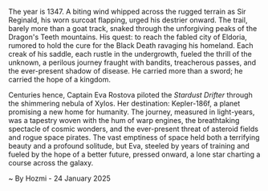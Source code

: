 
The year is 1347.  A biting wind whipped across the rugged terrain as Sir Reginald, his worn surcoat flapping, urged his destrier onward.  The trail, barely more than a goat track, snaked through the unforgiving peaks of the Dragon's Teeth mountains. His quest: to reach the fabled city of Eldoria, rumored to hold the cure for the Black Death ravaging his homeland. Each creak of his saddle, each rustle in the undergrowth, fueled the thrill of the unknown, a perilous journey fraught with bandits, treacherous passes, and the ever-present shadow of disease.  He carried more than a sword; he carried the hope of a kingdom.


Centuries hence,  Captain Eva Rostova piloted the *Stardust Drifter* through the shimmering nebula of Xylos.  Her destination: Kepler-186f, a planet promising a new home for humanity. The journey, measured in light-years, was a tapestry woven with the hum of warp engines, the breathtaking spectacle of cosmic wonders, and the ever-present threat of asteroid fields and rogue space pirates.  The vast emptiness of space held both a terrifying beauty and a profound solitude, but Eva, steeled by years of training and fueled by the hope of a better future, pressed onward, a lone star charting a course across the galaxy.

~ By Hozmi - 24 January 2025
